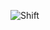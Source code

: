 ![Shift](https://user-images.githubusercontent.com/75311500/134196956-a7ea7c30-2f1e-49a8-9392-c76e300a17fa.PNG)

